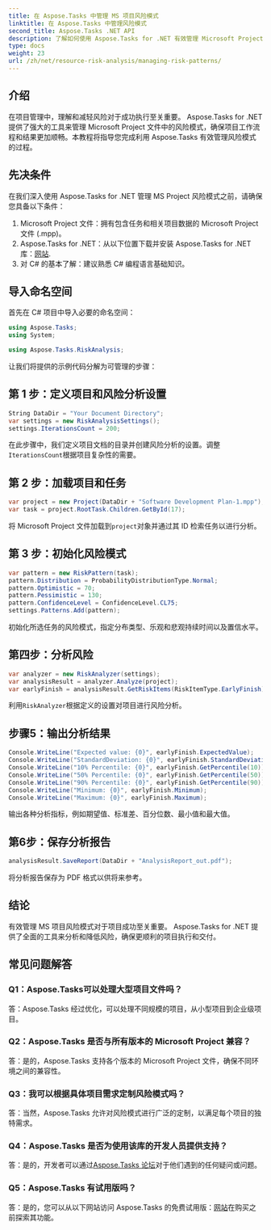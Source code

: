 ```yaml
---
title: 在 Aspose.Tasks 中管理 MS 项目风险模式
linktitle: 在 Aspose.Tasks 中管理风险模式
second_title: Aspose.Tasks .NET API
description: 了解如何使用 Aspose.Tasks for .NET 有效管理 Microsoft Project 文件中的风险模式。利用强大的风险分析工具改善项目成果。
type: docs
weight: 23
url: /zh/net/resource-risk-analysis/managing-risk-patterns/
---
```

## 介绍
在项目管理中，理解和减轻风险对于成功执行至关重要。 Aspose.Tasks for .NET 提供了强大的工具来管理 Microsoft Project 文件中的风险模式，确保项目工作流程和结果更加顺畅。本教程将指导您完成利用 Aspose.Tasks 有效管理风险模式的过程。

## 先决条件

在我们深入使用 Aspose.Tasks for .NET 管理 MS Project 风险模式之前，请确保您具备以下条件：

1. Microsoft Project 文件：拥有包含任务和相关项目数据的 Microsoft Project 文件 (.mpp)。
2. Aspose.Tasks for .NET：从以下位置下载并安装 Aspose.Tasks for .NET 库：[网站](https://releases.aspose.com/tasks/net/).
3. 对 C# 的基本了解：建议熟悉 C# 编程语言基础知识。

## 导入命名空间

首先在 C# 项目中导入必要的命名空间：

```csharp
using Aspose.Tasks;
using System;

using Aspose.Tasks.RiskAnalysis;
```

让我们将提供的示例代码分解为可管理的步骤：

## 第 1 步：定义项目和风险分析设置

```csharp
String DataDir = "Your Document Directory";
var settings = new RiskAnalysisSettings();
settings.IterationsCount = 200;
```

在此步骤中，我们定义项目文档的目录并创建风险分析的设置。调整`IterationsCount`根据项目复杂性的需要。

## 第 2 步：加载项目和任务

```csharp
var project = new Project(DataDir + "Software Development Plan-1.mpp");
var task = project.RootTask.Children.GetById(17);
```

将 Microsoft Project 文件加载到`project`对象并通过其 ID 检索任务以进行分析。

## 第 3 步：初始化风险模式

```csharp
var pattern = new RiskPattern(task);
pattern.Distribution = ProbabilityDistributionType.Normal;
pattern.Optimistic = 70;
pattern.Pessimistic = 130;
pattern.ConfidenceLevel = ConfidenceLevel.CL75;
settings.Patterns.Add(pattern);
```

初始化所选任务的风险模式，指定分布类型、乐观和悲观持续时间以及置信水平。

## 第四步：分析风险

```csharp
var analyzer = new RiskAnalyzer(settings);
var analysisResult = analyzer.Analyze(project);
var earlyFinish = analysisResult.GetRiskItems(RiskItemType.EarlyFinish).Get(project.RootTask);
```

利用`RiskAnalyzer`根据定义的设置对项目进行风险分析。

## 步骤5：输出分析结果

```csharp
Console.WriteLine("Expected value: {0}", earlyFinish.ExpectedValue);
Console.WriteLine("StandardDeviation: {0}", earlyFinish.StandardDeviation);
Console.WriteLine("10% Percentile: {0}", earlyFinish.GetPercentile(10));
Console.WriteLine("50% Percentile: {0}", earlyFinish.GetPercentile(50));
Console.WriteLine("90% Percentile: {0}", earlyFinish.GetPercentile(90));
Console.WriteLine("Minimum: {0}", earlyFinish.Minimum);
Console.WriteLine("Maximum: {0}", earlyFinish.Maximum);
```

输出各种分析指标，例如期望值、标准差、百分位数、最小值和最大值。

## 第6步：保存分析报告

```csharp
analysisResult.SaveReport(DataDir + "AnalysisReport_out.pdf");
```

将分析报告保存为 PDF 格式以供将来参考。

## 结论

有效管理 MS 项目风险模式对于项目成功至关重要。 Aspose.Tasks for .NET 提供了全面的工具来分析和降低风险，确保更顺利的项目执行和交付。

## 常见问题解答

### Q1：Aspose.Tasks可以处理大型项目文件吗？

答：Aspose.Tasks 经过优化，可以处理不同规模的项目，从小型项目到企业级项目。

### Q2：Aspose.Tasks 是否与所有版本的 Microsoft Project 兼容？

答：是的，Aspose.Tasks 支持各个版本的 Microsoft Project 文件，确保不同环境之间的兼容性。

### Q3：我可以根据具体项目需求定制风险模式吗？

答：当然，Aspose.Tasks 允许对风险模式进行广泛的定制，以满足每个项目的独特需求。

### Q4：Aspose.Tasks 是否为使用该库的开发人员提供支持？

答：是的，开发者可以通过[Aspose.Tasks 论坛](https://forum.aspose.com/c/tasks/15)对于他们遇到的任何疑问或问题。

### Q5：Aspose.Tasks 有试用版吗？

答：是的，您可以从以下网站访问 Aspose.Tasks 的免费试用版：[网站](https://releases.aspose.com/)在购买之前探索其功能。